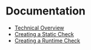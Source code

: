 # Documentation

* [Technical Overview](technical-overview.md)
* [Creating a Static Check](creating-a-static-check.md)
* [Creating a Runtime Check](creating-a-runtime-check.md)
